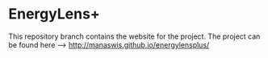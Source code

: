 EnergyLens+
==============

This repository branch contains the website for the project. The project can be found here --> http://manaswis.github.io/energylensplus/
